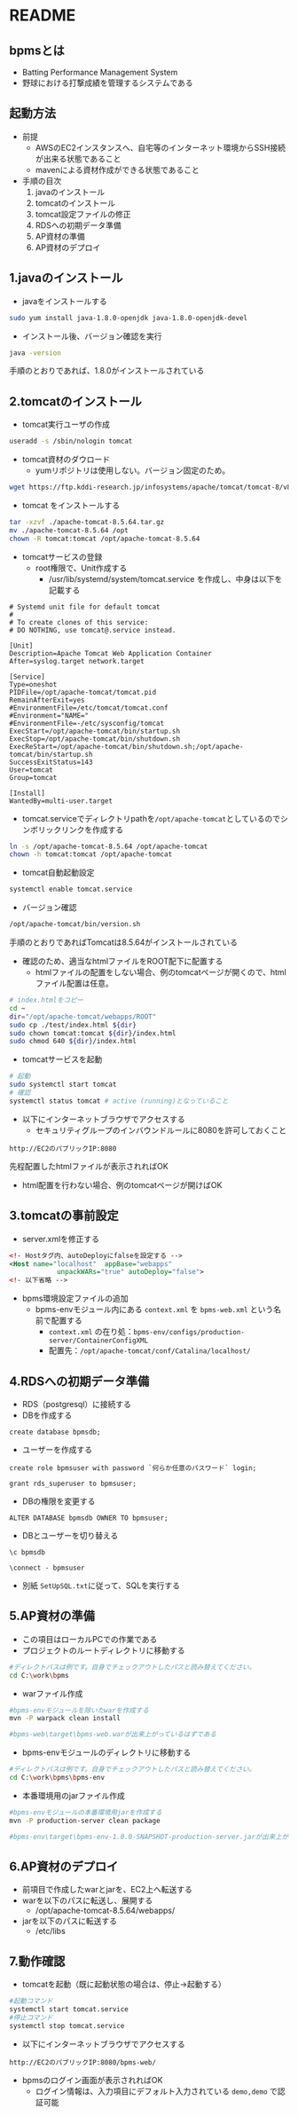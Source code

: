 # README
## bpmsとは
- Batting Performance Management System
- 野球における打撃成績を管理するシステムである

## 起動方法
- 前提
  - AWSのEC2インスタンスへ、自宅等のインターネット環境からSSH接続が出来る状態であること
  - mavenによる資材作成ができる状態であること
- 手順の目次
  1. javaのインストール
  2. tomcatのインストール
  3. tomcat設定ファイルの修正
  4. RDSへの初期データ準備
  5. AP資材の準備
  6. AP資材のデプロイ

## 1.javaのインストール
 - javaをインストールする
```bash
sudo yum install java-1.8.0-openjdk java-1.8.0-openjdk-devel
```
 - インストール後、バージョン確認を実行
```bash
java -version
```
手順のとおりであれば、1.8.0がインストールされている

## 2.tomcatのインストール
 - tomcat実行ユーザの作成
```bash
useradd -s /sbin/nologin tomcat
```
 - tomcat資材のダウロード
   - yumリポジトリは使用しない。バージョン固定のため。
```bash
wget https://ftp.kddi-research.jp/infosystems/apache/tomcat/tomcat-8/v8.5.64/bin/apache-tomcat-8.5.64.tar.gz
```
 - tomcat をインストールする
```bash
tar -xzvf ./apache-tomcat-8.5.64.tar.gz
mv ./apache-tomcat-8.5.64 /opt
chown -R tomcat:tomcat /opt/apache-tomcat-8.5.64
```
 - tomcatサービスの登録
   - root権限で、Unit作成する
     - /usr/lib/systemd/system/tomcat.service を作成し、中身は以下を記載する
```
# Systemd unit file for default tomcat
#
# To create clones of this service:
# DO NOTHING, use tomcat@.service instead.

[Unit]
Description=Apache Tomcat Web Application Container
After=syslog.target network.target

[Service]
Type=oneshot
PIDFile=/opt/apache-tomcat/tomcat.pid
RemainAfterExit=yes
#EnvironmentFile=/etc/tomcat/tomcat.conf
#Environment="NAME="
#EnvironmentFile=-/etc/sysconfig/tomcat
ExecStart=/opt/apache-tomcat/bin/startup.sh
ExecStop=/opt/apache-tomcat/bin/shutdown.sh
ExecReStart=/opt/apache-tomcat/bin/shutdown.sh;/opt/apache-tomcat/bin/startup.sh
SuccessExitStatus=143
User=tomcat
Group=tomcat

[Install]
WantedBy=multi-user.target

```
 - tomcat.serviceでディレクトリpathを`/opt/apache-tomcat`としているのでシンボリックリンクを作成する
```bash
ln -s /opt/apache-tomcat-8.5.64 /opt/apache-tomcat
chown -h tomcat:tomcat /opt/apache-tomcat
```
 - tomcat自動起動設定
```bash
systemctl enable tomcat.service
```
 - バージョン確認
```bash
/opt/apache-tomcat/bin/version.sh
```
手順のとおりであればTomcatは8.5.64がインストールされている
 - 確認のため、適当なhtmlファイルをROOT配下に配置する
   - htmlファイルの配置をしない場合、例のtomcatページが開くので、htmlファイル配置は任意。
```bash
# index.htmlをコピー
cd ~
dir="/opt/apache-tomcat/webapps/ROOT"
sudo cp ./test/index.html ${dir}
sudo chown tomcat:tomcat ${dir}/index.html
sudo chmod 640 ${dir}/index.html
```
 - tomcatサービスを起動
```bash
# 起動
sudo systemctl start tomcat
# 確認
systemctl status tomcat # active (running)となっていること
```
 - 以下にインターネットブラウザでアクセスする
   - セキュリティグループのインバウンドルールに8080を許可しておくこと
```
http://EC2のパブリックIP:8080
```
先程配置したhtmlファイルが表示されればOK
 - html配置を行わない場合、例のtomcatページが開けばOK

## 3.tomcatの事前設定
 - server.xmlを修正する
```xml
<!- Hostタグ内、autoDeployにfalseを設定する -->
<Host name="localhost"  appBase="webapps"
            unpackWARs="true" autoDeploy="false">
<!- 以下省略 -->
```
 - bpms環境設定ファイルの追加
   - bpms-envモジュール内にある `context.xml` を `bpms-web.xml` という名前で配置する
     - `context.xml` の在り処：`bpms-env/configs/production-server/ContainerConfigXML` 
     - 配置先：`/opt/apache-tomcat/conf/Catalina/localhost/`

## 4.RDSへの初期データ準備
 - RDS（postgresql）に接続する
 - DBを作成する
```
create database bpmsdb;
```
 - ユーザーを作成する
```
create role bpmsuser with password `何らか任意のパスワード` login;

grant rds_superuser to bpmsuser;
```
 - DBの権限を変更する
```
ALTER DATABASE bpmsdb OWNER TO bpmsuser;
```
 - DBとユーザーを切り替える
```
\c bpmsdb

\connect - bpmsuser
```
 - 別紙 `SetUpSQL.txt`に従って、SQLを実行する

## 5.AP資材の準備
 - この項目はローカルPCでの作業である
 - プロジェクトのルートディレクトリに移動する
```bash
#ディレクトパスは例です。自身でチェックアウトしたパスと読み替えてください。
cd C:\work\bpms
```
 - warファイル作成
```bash
#bpms-envモジュールを除いたwarを作成する
mvn -P warpack clean install

#bpms-web\target\bpms-web.warが出来上がっているはずである
```
 - bpms-envモジュールのディレクトリに移動する
```bash
#ディレクトパスは例です。自身でチェックアウトしたパスと読み替えてください。
cd C:\work\bpms\bpms-env
```
 - 本番環境用のjarファイル作成
```bash
#bpms-envモジュールの本番環境用jarを作成する
mvn -P production-server clean package

#bpms-env\target\bpms-env-1.0.0-SNAPSHOT-production-server.jarが出来上がっているはずである
```
## 6.AP資材のデプロイ
 - 前項目で作成したwarとjarを、EC2上へ転送する
 - warを以下のパスに転送し、展開する
   - /opt/apache-tomcat-8.5.64/webapps/
 - jarを以下のパスに転送する
   - /etc/libs

## 7.動作確認
 - tomcatを起動（既に起動状態の場合は、停止→起動する）
```bash
#起動コマンド
systemctl start tomcat.service
#停止コマンド
systemctl stop tomcat.service
```
 - 以下にインターネットブラウザでアクセスする
```
http://EC2のパブリックIP:8080/bpms-web/
```
 - bpmsのログイン画面が表示されればOK
   - ログイン情報は、入力項目にデフォルト入力されている `demo,demo` で認証可能
